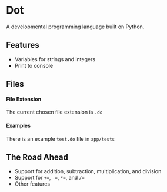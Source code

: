 # Dot
A developmental programming language built on Python.
## Features
* Variables for strings and integers
* Print to console
## Files
#### File Extension
The current chosen file extension is `.do`
#### Examples
There is an example `test.do` file in `app/tests`
## The Road Ahead
* Support for addition, subtraction, multiplication, and division
* Support for `+=`, `-=`, `*=`, and `/=`
* Other features
